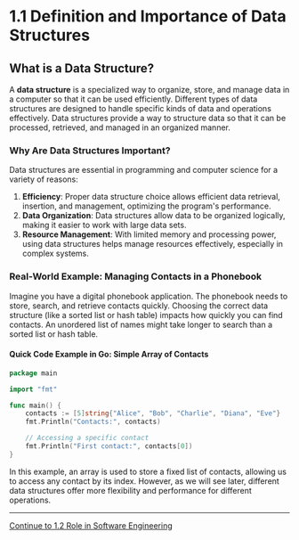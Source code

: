 
# 1.1 Definition and Importance of Data Structures

## What is a Data Structure?

A **data structure** is a specialized way to organize, store, and manage data in a computer so that it can be used efficiently. Different types of data structures are designed to handle specific kinds of data and operations effectively. Data structures provide a way to structure data so that it can be processed, retrieved, and managed in an organized manner.

### Why Are Data Structures Important?

Data structures are essential in programming and computer science for a variety of reasons:
1. **Efficiency**: Proper data structure choice allows efficient data retrieval, insertion, and management, optimizing the program's performance.
2. **Data Organization**: Data structures allow data to be organized logically, making it easier to work with large data sets.
3. **Resource Management**: With limited memory and processing power, using data structures helps manage resources effectively, especially in complex systems.

### Real-World Example: Managing Contacts in a Phonebook

Imagine you have a digital phonebook application. The phonebook needs to store, search, and retrieve contacts quickly. Choosing the correct data structure (like a sorted list or hash table) impacts how quickly you can find contacts. An unordered list of names might take longer to search than a sorted list or hash table.

#### Quick Code Example in Go: Simple Array of Contacts

```go
package main

import "fmt"

func main() {
    contacts := [5]string{"Alice", "Bob", "Charlie", "Diana", "Eve"}
    fmt.Println("Contacts:", contacts)

    // Accessing a specific contact
    fmt.Println("First contact:", contacts[0])
}
```

In this example, an array is used to store a fixed list of contacts, allowing us to access any contact by its index. However, as we will see later, different data structures offer more flexibility and performance for different operations.

---

[Continue to 1.2 Role in Software Engineering](./Section_1_2_Role_in_Software_Engineering.md)
